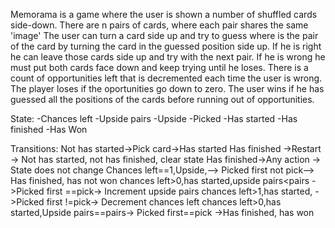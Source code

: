 Memorama is a game where the user is shown a number of shuffled  cards side-down. There are n pairs of cards, where each pair shares the same 'image'
The user can turn a card side up and try to guess where is the pair of the card by turning the card in the guessed position side up.
If he is right he can leave those cards side up and try with the next pair. If he is wrong he must put both cards face down and keep trying until he loses. There is a count of opportunities left that is decremented each time the user is wrong. The player loses if the oportunities go down to zero.
The user wins if he has guessed all the positions of the cards before running out of opportunities.

State:
  -Chances left
  -Upside pairs
  -Upside
  -Picked
  -Has started
  -Has finished
  -Has Won

Transitions:
  Not has started->Pick card->Has started
  Has finished ->Restart -> Not has started, not has finished, clear state
  Has finished->Any action -> State does not change
  Chances left==1,Upside,--> Picked first not pick--> Has finished, has not won
  chances left>0,has started,upside pairs<pairs ->Picked first ==pick-> Increment upside pairs
  chances left>1,has started, ->Picked first !=pick-> Decrement chances left
  chances left>0,has started,Upside pairs==pairs-> Picked first==pick ->Has finished, has won
